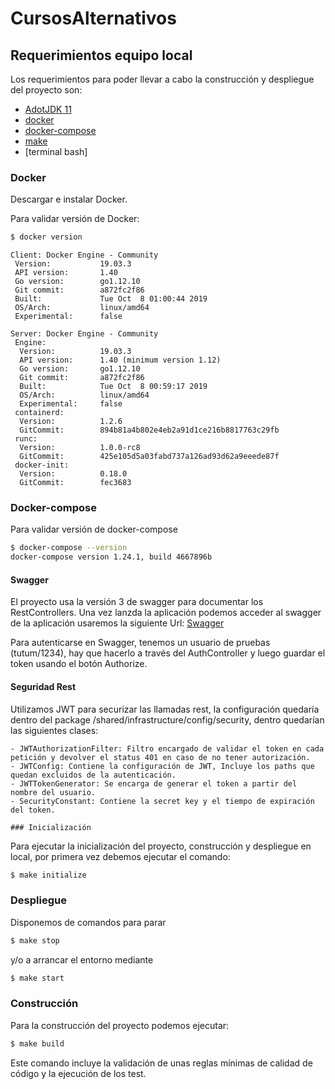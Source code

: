 # CursosAlternativos

## Requerimientos equipo local

Los requerimientos para poder llevar a cabo la construcción y despliegue del proyecto son:
- [AdotJDK 11](https://adoptopenjdk.net/)
- [docker](https://docs.docker.com/install/)
- [docker-compose](https://docs.docker.com/compose/install/)
- [make](https://www.gnu.org/software/make/)
- [terminal bash]

### Docker
Descargar e instalar Docker.

Para validar versión de Docker:

```bash
$ docker version 
```
```
Client: Docker Engine - Community
 Version:           19.03.3
 API version:       1.40
 Go version:        go1.12.10
 Git commit:        a872fc2f86
 Built:             Tue Oct  8 01:00:44 2019
 OS/Arch:           linux/amd64
 Experimental:      false

Server: Docker Engine - Community
 Engine:
  Version:          19.03.3
  API version:      1.40 (minimum version 1.12)
  Go version:       go1.12.10
  Git commit:       a872fc2f86
  Built:            Tue Oct  8 00:59:17 2019
  OS/Arch:          linux/amd64
  Experimental:     false
 containerd:
  Version:          1.2.6
  GitCommit:        894b81a4b802e4eb2a91d1ce216b8817763c29fb
 runc:
  Version:          1.0.0-rc8
  GitCommit:        425e105d5a03fabd737a126ad93d62a9eeede87f
 docker-init:
  Version:          0.18.0
  GitCommit:        fec3683
```

### Docker-compose

Para validar versión de docker-compose

```bash
$ docker-compose --version
docker-compose version 1.24.1, build 4667896b
```

#### Swagger ####
El proyecto usa la versión 3 de swagger para documentar los RestControllers.
Una vez lanzda la aplicación podemos acceder al swagger de la aplicación usaremos la siguiente Url:
    [Swagger](http://localhost:8080/swagger-ui/index.html)

Para autenticarse en Swagger, tenemos un usuario de pruebas (tutum/1234), hay que hacerlo a través del AuthController y luego guardar el token
usando el botón Authorize.

#### Seguridad Rest ####

Utilizamos JWT para securizar las llamadas rest, la configuración quedaría dentro del package /shared/infrastructure/config/security, dentro quedarían las siguientes clases:

	- JWTAuthorizationFilter: Filtro encargado de validar el token en cada petición y devolver el status 401 en caso de no tener autorización.
	- JWTConfig: Contiene la configuración de JWT, Incluye los paths que quedan excluidos de la autenticación.
	- JWTTokenGenerator: Se encarga de generar el token a partir del nombre del usuario.
	- SecurityConstant: Contiene la secret key y el tiempo de expiración del token.

	### Inicialización
Para ejecutar la inicialización del proyecto, construcción y despliegue en local, por primera vez debemos ejecutar el comando:

```bash
$ make initialize
```

### Despliegue

Disponemos de comandos para parar 

```bash
$ make stop
```

y/o a arrancar el entorno mediante
```bash
$ make start
```

### Construcción

Para la construcción del proyecto podemos ejecutar:

```bash
$ make build
```
Este comando incluye la validación de unas reglas mínimas de calidad de código y la ejecución de los test.
